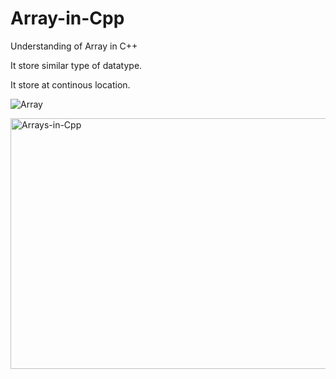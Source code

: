 # Array-in-Cpp
Understanding of Array in C++

It store similar type of datatype.

It store at continous location.

![Array](https://github.com/user-attachments/assets/81b42725-1d32-4092-b9d5-6f094c0a3b5e)

<img width="1000" height="401" alt="Arrays-in-Cpp" src="https://github.com/user-attachments/assets/040d095e-d17a-4f03-8e31-7cba31033527" />

